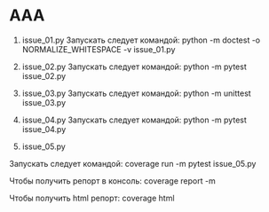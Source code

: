 # AAA

1) issue_01.py
Запускать следует командой:
python -m doctest -o NORMALIZE_WHITESPACE -v issue_01.py

2) issue_02.py
Запускать следует командой:
python -m pytest issue_02.py

3) issue_03.py
Запускать следует командой:
python -m unittest issue_03.py

4) issue_04.py
Запускать следует командой:
python -m pytest issue_04.py

5) issue_05.py

Запускать следует командой:
coverage run -m pytest issue_05.py

Чтобы получить репорт в консоль:
coverage report -m

Чтобы получить html репорт:
coverage html
